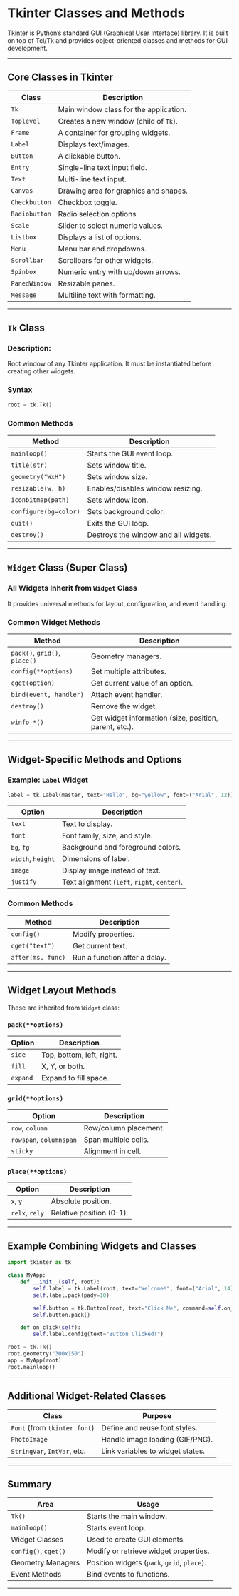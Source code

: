 # **Tkinter Classes and Methods**

Tkinter is Python’s standard GUI (Graphical User Interface) library. It is built on top of Tcl/Tk and provides object-oriented classes and methods for GUI development.

---

## **Core Classes in Tkinter**

| Class | Description |
|-------|-------------|
| `Tk` | Main window class for the application. |
| `Toplevel` | Creates a new window (child of `Tk`). |
| `Frame` | A container for grouping widgets. |
| `Label` | Displays text/images. |
| `Button` | A clickable button. |
| `Entry` | Single-line text input field. |
| `Text` | Multi-line text input. |
| `Canvas` | Drawing area for graphics and shapes. |
| `Checkbutton` | Checkbox toggle. |
| `Radiobutton` | Radio selection options. |
| `Scale` | Slider to select numeric values. |
| `Listbox` | Displays a list of options. |
| `Menu` | Menu bar and dropdowns. |
| `Scrollbar` | Scrollbars for other widgets. |
| `Spinbox` | Numeric entry with up/down arrows. |
| `PanedWindow` | Resizable panes. |
| `Message` | Multiline text with formatting. |

---

## **`Tk` Class**

### **Description**:  
Root window of any Tkinter application. It must be instantiated before creating other widgets.

### **Syntax**
```python
root = tk.Tk()
```

### **Common Methods**
| Method | Description |
|--------|-------------|
| `mainloop()` | Starts the GUI event loop. |
| `title(str)` | Sets window title. |
| `geometry("WxH")` | Sets window size. |
| `resizable(w, h)` | Enables/disables window resizing. |
| `iconbitmap(path)` | Sets window icon. |
| `configure(bg=color)` | Sets background color. |
| `quit()` | Exits the GUI loop. |
| `destroy()` | Destroys the window and all widgets. |

---

## **`Widget` Class (Super Class)**

### **All Widgets Inherit from `Widget` Class**  
It provides universal methods for layout, configuration, and event handling.

### **Common Widget Methods**
| Method | Description |
|--------|-------------|
| `pack()`, `grid()`, `place()` | Geometry managers. |
| `config(**options)` | Set multiple attributes. |
| `cget(option)` | Get current value of an option. |
| `bind(event, handler)` | Attach event handler. |
| `destroy()` | Remove the widget. |
| `winfo_*()` | Get widget information (size, position, parent, etc.). |

---

## **Widget-Specific Methods and Options**

### **Example: `Label` Widget**

```python
label = tk.Label(master, text="Hello", bg="yellow", font=("Arial", 12))
```

| Option | Description |
|--------|-------------|
| `text` | Text to display. |
| `font` | Font family, size, and style. |
| `bg`, `fg` | Background and foreground colors. |
| `width`, `height` | Dimensions of label. |
| `image` | Display image instead of text. |
| `justify` | Text alignment (`left`, `right`, `center`). |

### **Common Methods**
| Method | Description |
|--------|-------------|
| `config()` | Modify properties. |
| `cget("text")` | Get current text. |
| `after(ms, func)` | Run a function after a delay. |

---

## **Widget Layout Methods**

These are inherited from `Widget` class:

### `pack(**options)`
| Option | Description |
|--------|-------------|
| `side` | Top, bottom, left, right. |
| `fill` | X, Y, or both. |
| `expand` | Expand to fill space. |

### `grid(**options)`
| Option | Description |
|--------|-------------|
| `row`, `column` | Row/column placement. |
| `rowspan`, `columnspan` | Span multiple cells. |
| `sticky` | Alignment in cell. |

### `place(**options)`
| Option | Description |
|--------|-------------|
| `x`, `y` | Absolute position. |
| `relx`, `rely` | Relative position (0–1). |

---

## **Example Combining Widgets and Classes**

```python
import tkinter as tk

class MyApp:
    def __init__(self, root):
        self.label = tk.Label(root, text="Welcome!", font=("Arial", 14))
        self.label.pack(pady=10)

        self.button = tk.Button(root, text="Click Me", command=self.on_click)
        self.button.pack()

    def on_click(self):
        self.label.config(text="Button Clicked!")

root = tk.Tk()
root.geometry("300x150")
app = MyApp(root)
root.mainloop()
```

---

## **Additional Widget-Related Classes**

| Class | Purpose |
|-------|---------|
| `Font` (from `tkinter.font`) | Define and reuse font styles. |
| `PhotoImage` | Handle image loading (GIF/PNG). |
| `StringVar`, `IntVar`, etc. | Link variables to widget states. |

---

## **Summary**

| Area | Usage |
|------|-------|
| `Tk()` | Starts the main window. |
| `mainloop()` | Starts event loop. |
| Widget Classes | Used to create GUI elements. |
| `config()`, `cget()` | Modify or retrieve widget properties. |
| Geometry Managers | Position widgets (`pack`, `grid`, `place`). |
| Event Methods | Bind events to functions. |

---
